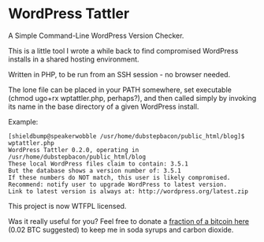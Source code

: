 # WordPress Tattler #

A Simple Command-Line WordPress Version Checker.

This is a little tool I wrote a while back to find compromised WordPress installs in a shared hosting environment. 

Written in PHP, to be run from an SSH session - no browser needed.

The lone file can be placed in your PATH somewhere, set executable (chmod ugo+rx wptattler.php, perhaps?), and then called simply by invoking its name in the base directory of a given WordPress install.

Example:

    [shieldbump@speakerwobble /usr/home/dubstepbacon/public_html/blog]$ wptattler.php
    WordPress Tattler 0.2.0, operating in /usr/home/dubstepbacon/public_html/blog
    These local WordPress files claim to contain: 3.5.1
    But the database shows a version number of: 3.5.1
    If these numbers do NOT match, this user is likely compromised. 
    Recommend: notify user to upgrade WordPress to latest version. 
    Link to latest version is always at: http://wordpress.org/latest.zip
	
This project is now WTFPL licensed.

Was it really useful for you?
Feel free to donate a <a href="bitcoin:1FiJWBxiALqMYHyeqWRumtkHTTPWjpGfGt">fraction of a bitcoin here</a> (0.02 BTC suggested) to keep me in soda syrups and carbon dioxide.